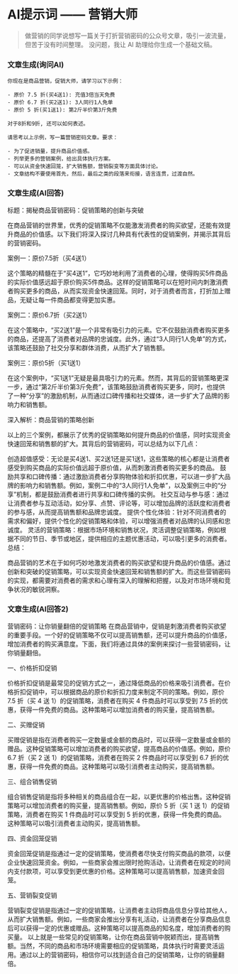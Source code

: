 <!---
markmeta_author: titlwind
markmeta_date: 2023-07-06
markmeta_title: AI提示词 —— 营销大师
markmeta_categories: ai
markmeta_tags: ai,prompt-engineering
-->
# AI提示词 —— 营销大师


> 做营销的同学说想写一篇关于打折营销密码的公众号文章，吸引一波流量，但苦于没有时间整理。
> 没问题，我让 AI 助理给你生成一个基础文稿。


### 文章生成(询问AI)
```
你现在是商品营销，促销大师，请学习以下示例：

- 原价 7.5 折(买4送1): 充值3倍当天免费
- 原价 6.7 折(买2送1): 3人同行1人免单
- 原价 5 折(买1送1): 第2斤半价第3斤免费

对于8折和9折, 还可以如何表述。

请思考以上示例，写一篇营销密码文章。要求：

- 为了促进销量，提升商品价值感。
- 列举更多的营销案例，给出具体执行方案。
- 可以从资金快速回笼，扩大销售额，营销裂变等方面具体讨论。
- 文章结构不要使用首先，然后，最后之类的段落来衔接，语言连贯，过渡自然。
```


### 文章生成(AI回答)

标题：揭秘商品营销密码：促销策略的创新与突破

在商品营销的世界里，优秀的促销策略不仅能激发消费者的购买欲望，还能有效提升商品的价值感。以下我们将深入探讨几种具有代表性的促销案例，并揭示其背后的营销密码。

案例一：原价7.5折（买4送1）

这个策略的精髓在于“买4送1”，它巧妙地利用了消费者的心理，使得购买5件商品的实际价值感远超于原价购买5件商品。这样的促销策略可以在短时间内刺激消费者购买更多的商品，从而实现资金快速回笼。同时，对于消费者而言，打折加上赠品，无疑让每一件商品都变得更加实惠。

案例二：原价6.7折（买2送1）

在这个策略中，“买2送1”是一个非常有吸引力的元素。它不仅鼓励消费者购买更多的商品，还提高了消费者对品牌的忠诚度。此外，通过“3人同行1人免单”的方式，该策略还鼓励了社交分享和群体消费，从而扩大了销售额。

案例三：原价5折（买1送1）

在这个案例中，“买1送1”无疑是最具吸引力的元素。然而，其背后的营销策略更深一步，通过“第2斤半价第3斤免费”，该策略鼓励消费者购买更多，同时，也提供了一种“分享”的激励机制，从而通过口碑传播和社交媒体，进一步扩大了品牌的影响力和销售额。

深入解析：商品营销的策略创新

以上的三个案例，都展示了优秀的促销策略如何提升商品的价值感，同时实现资金快速回笼和销售额的扩大。其背后的营销密码，可以总结为以下几点：

创造超值感受：无论是买4送1、买2送1还是买1送1，这些策略的核心都是让消费者感受到购买商品的实际价值远超于原价值，从而刺激消费者购买更多的商品。
鼓励共享和口碑传播：通过激励消费者分享购物体验和折扣优惠，可以进一步扩大品牌的影响力和销售额。例如，案例二中的“3人同行1人免单”，以及案例三中的“分享”机制，都是鼓励消费者进行共享和口碑传播的实例。
社交互动与参与感：通过让消费者参与互动活动，如分享、点赞、评论等，可以增加品牌的活跃度和消费者的参与感，从而提高销售额和品牌忠诚度。
提供个性化体验：针对不同消费者的需求和偏好，提供个性化的促销策略和体验，可以增强消费者对品牌的认同感和忠诚度。
灵活的营销策略：根据市场环境和销售状况，灵活调整促销策略，例如根据不同的节日、季节或地区，提供相应的主题优惠活动，可以吸引更多的消费者。
总结：

商品营销的艺术在于如何巧妙地激发消费者的购买欲望和提升商品的价值感。通过创新和突破的促销策略，可以实现资金快速回笼和销售额的扩大。而这些营销密码的实现，都需要对消费者的需求和心理有深入的理解和把握，以及对市场环境和竞争状况的敏锐洞察。



### 文章生成(AI回答2)

营销密码：让你销量翻倍的促销策略
在商品营销中，促销是刺激消费者购买欲望的重要手段。一个好的促销策略不仅可以提高销售额，还可以提升商品的价值感，增加消费者的购买满意度。下面，我们将通过具体的案例来探讨一些营销密码，让你销量翻倍。

一、价格折扣促销

价格折扣促销是最常见的促销方式之一，通过降低商品的价格来吸引消费者。在价格折扣促销中，可以根据商品的原价和折扣力度来制定不同的策略。例如，原价 7.5 折（买 4 送 1）的促销策略，消费者在购买 4 件商品时可以享受到 7.5 折的优惠，获得一件免费的商品。这种策略可以增加消费者的购买量，提高销售额。

二、买赠促销

买赠促销是指在消费者购买一定数量或金额的商品时，可以获得一定数量或金额的赠品。这种促销策略可以增加消费者的购买欲望，提高商品的价值感。例如，原价 6.7 折（买 2 送 1）的促销策略，消费者在购买 2 件商品时可以享受到 6.7 折的优惠，获得一件免费的商品。这种策略可以吸引消费者主动购买，提高销售额。

三、组合销售促销

组合销售促销是指将多种相关的商品组合在一起，以更优惠的价格出售。这种促销策略可以增加消费者的购买量，提高销售额。例如，原价 5 折（买 1 送 1）的促销策略，消费者在购买 1 件商品时可以享受到 5 折的优惠，获得一件免费的商品。这种策略可以吸引消费者主动购买，提高销售额。

四、资金回笼促销

资金回笼促销是指通过一定的促销策略，使消费者尽快支付购买商品的款项，以便企业快速回笼资金。例如，一些商家会推出限时抢购活动，让消费者在规定的时间内支付款项，可以享受到更优惠的价格。这种策略可以提高销售额，加速资金回笼。

五、营销裂变促销

营销裂变促销是指通过一定的促销策略，让消费者主动将商品信息分享给其他人，从而扩大销售额。例如，一些商家会推出分享有礼活动，让消费者在分享商品信息后可以获得一定的优惠或赠品。这种策略可以提高商品的知名度，增加消费者的购买量。
以上就是一些常见的促销策略，让你在商品营销中脱颖而出，提高销售额。当然，不同的商品和市场环境需要相应的促销策略，具体执行时需要灵活运用。通过以上的营销密码，相信你可以找到适合自己的促销策略，让你的销量翻倍。

